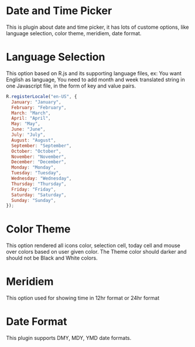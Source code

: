 # Date and Time Picker
This is plugin about date and time picker, it has lots of custome options, like language selection, color theme, meridiem, date format.

# Language Selection
This option based on R.js and its supporting language files, ex: You want English as language, You need to add month and week translated string in one Javascript file, in the form of key and value pairs.

```javascript
R.registerLocale("en-US", {
  January: "January",
  February: "February",
  March: "March",
  April: "April",
  May: "May",
  June: "June",
  July: "July",
  August: "August",
  September: "September",
  October: "October",
  November: "November",
  December: "December",
  Monday: "Monday",
  Tuesday: "Tuesday",
  Wednesday: "Wednesday",
  Thursday: "Thursday",
  Friday: "Friday",
  Saturday: "Saturday",
  Sunday: "Sunday",
});
```

# Color Theme
This option rendered all icons color, selection cell, today cell and mouse over colors based on user given color. The Theme color should darker and should not be Black and White colors. 

# Meridiem
This option used for showing time in 12hr format or 24hr format 

# Date Format
This plugin supports DMY, MDY, YMD date formats.
